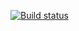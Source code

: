 [![Build status](https://build.appcenter.ms/v0.1/apps/22eab959-07f6-4525-ae38-2c51900eb34f/branches/dev/badge)](https://appcenter.ms)
